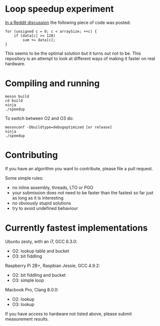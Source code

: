# Loop speedup experiment

[In a Reddit
discussion](https://www.reddit.com/r/cpp/comments/6dnj6d/writing_a_really_really_fast_json_parser/di4fb60/)
the following piece of code was posted:

    for (unsigned c = 0; c < arraySize; ++c) {
        if (data[c] >= 128)
            sum += data[c];
    }

This seems to be the optimal solution but it turns out not to be. This
repository is an attempt to look at different ways of making it faster
on real hardware.

# Compiling and running

    meson build
    cd build
    ninja
    ./speedup

To switch between O2 and O3 do:

    mesonconf -Dbuildtype=debugoptimized [or release]
    ninja
    ./speedup

# Contributing

If you have an algorithm you want to contribute, please file a pull request.

Some simple rules:

 - no inline assembly, threads, LTO or PGO
 - your submission does not need to be faster than the fastest so far just as long as it is interesting
 - no obviously stupid solutions
 - try to avoid undefined behaviour

# Currently fastest implementations

Ubuntu zesty, with an i7, GCC 6.3.0:

 - O2: lookup table and bucket
 - O3: bit fiddling

Raspberry Pi 2B+, Raspbian Jessie, GCC 4.9.2:

 - O2: bit fiddling and bucket
 - O3: simple loop

Macbook Pro, Clang 8.0.0:

 - O2: lookup
 - O3: lookup

If you have access to hardware not listed above, please submit
measurement results.
